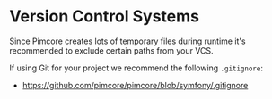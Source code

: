 # Version Control Systems

Since Pimcore creates lots of temporary files during runtime it's recommended to exclude certain paths from your VCS. 

If using Git for your project we recommend the following `.gitignore`: 

* <https://github.com/pimcore/pimcore/blob/symfony/.gitignore>
